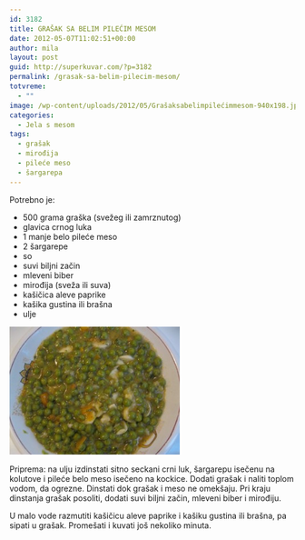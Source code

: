 ```yaml
---
id: 3182
title: GRAŠAK SA BELIM PILEĆIM MESOM
date: 2012-05-07T11:02:51+00:00
author: mila
layout: post
guid: http://superkuvar.com/?p=3182
permalink: /grasak-sa-belim-pilecim-mesom/
totvreme:
  - ""
image: /wp-content/uploads/2012/05/Grašaksabelimpilećimmesom-940x198.jpg
categories:
  - Jela s mesom
tags:
  - grašak
  - mirođija
  - pileće meso
  - šargarepa
---
```

Potrebno je:

  * 500 grama graška (svežeg ili zamrznutog)
  * glavica crnog luka
  * 1 manje belo pileće meso
  * 2 šargarepe
  * so
  * suvi biljni začin
  * mleveni biber
  * mirođija (sveža ili suva)
  * kašičica aleve paprike
  * kašika gustina ili brašna
  * ulje

<img class="alignnone size-medium wp-image-3183" title="Grašaksabelimpilećimmesom" src="/wp-content/uploads/2012/05/Gra%C5%A1aksabelimpile%C4%87immesom-300x225.jpg" alt="" width="300" height="225" /> 

Priprema: na ulju izdinstati sitno seckani crni luk, šargarepu isečenu na kolutove i pileće belo meso isečeno na kockice. Dodati grašak i naliti toplom vodom, da ogrezne. Dinstati dok grašak i meso ne omekšaju. Pri kraju dinstanja grašak posoliti, dodati suvi biljni začin, mleveni biber i mirođiju.

U malo vode razmutiti kašičicu aleve paprike i kašiku gustina ili brašna, pa sipati u grašak. Promešati i kuvati još nekoliko minuta.